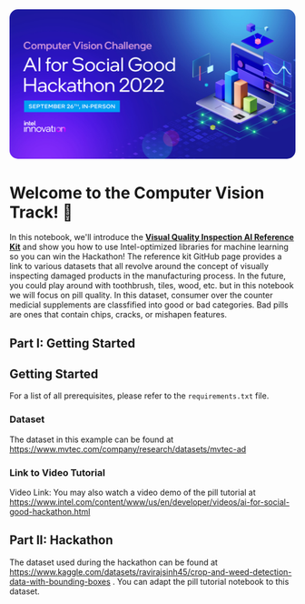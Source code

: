 
<center><img src="nb_imgs/CV_ON22.png" style="width:auto;border-radius:15px"/></center>

# Welcome to the Computer Vision Track! 🚀

In this notebook, we'll introduce the <b>[Visual Quality Inspection AI Reference Kit](https://github.com/oneapi-src/visual-quality-inspection)</b> and show you how to use Intel-optimized libraries for machine learning so you can win the Hackathon! The reference kit GitHub page provides a link to various datasets that all revolve around the concept of visually inspecting damaged products in the manufacturing process. In the future, you could play around with toothbrush, tiles, wood, etc. but in this notebook we will focus on pill quality. In this dataset, consumer over the counter medicial supplements are classfified into good or bad categories. Bad pills are ones that contain chips, cracks, or mishapen features. 

## Part I: Getting Started

## Getting Started

For a list of all prerequisites, please refer to the `requirements.txt` file.

### Dataset

The dataset in this example can be found at https://www.mvtec.com/company/research/datasets/mvtec-ad

### Link to Video Tutorial 

Video Link: You may also watch a video demo of the pill tutorial at https://www.intel.com/content/www/us/en/developer/videos/ai-for-social-good-hackathon.html

## Part II: Hackathon

The dataset used during the hackathon can be found at https://www.kaggle.com/datasets/ravirajsinh45/crop-and-weed-detection-data-with-bounding-boxes . You can adapt the pill tutorial notebook to this dataset. 
